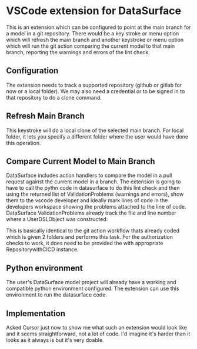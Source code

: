 # VSCode extension for DataSurface

This is an extension which can be configured to point at the main branch for a model in a git repository. There would be a key stroke or menu option which will refresh the main branch and another keystroke or menu option which will run the git action comparing the current model to that main branch, reporting the warnings and errors of the lint check.

## Configuration

The extension needs to track a supported repository (github or gitlab for now or a local folder). We may also need a credential or to be signed in to that repository to do a clone command.

## Refresh Main Branch

This keystroke will do a local clone of the selected main branch. For local folder, it lets you specify a different folder where the user would have done this operation.

## Compare Current Model to Main Branch

DataSurface includes action handlers to compare the model in a pull request against the current model in a branch. The extension is going to have to call the pythn code in datasurface to do this lint check and then using the returned list of ValidationProblems (warnings and errors), show them to the vscode developer and ideally mark lines of code in the developers workspace showing the problems attached to the line of code. DataSurface ValidationProblems already track the file and line number where a UserDSLObject was constructed.

This is basically identical to the git action workflow thats already coded which is given 2 folders and performs this task. For the authorization checks to work, it does need to be provided the with appropriate RepositorywithCICD instance.

## Python environment

The user's DataSurface model project will already have a working and compatible python environment configured. The extension can use this environment to run the datasurface code.

## Implementation

Asked Cursor just now to show me what such an extension would look like and it seems straightforward, not a lot of code. I'd imagine it's harder than it looks as it always is but it's very doable.
